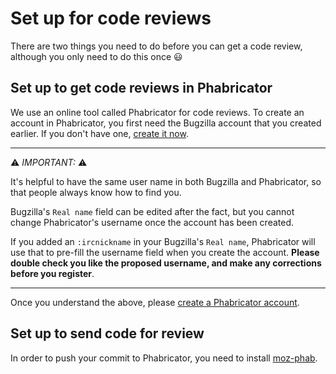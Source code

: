 # Set up for code reviews

There are two things you need to do before you can get a code review, although you only need to do this once 😃

## Set up to get code reviews in Phabricator

We use an online tool called Phabricator for code reviews. To create an account in Phabricator, you first need the Bugzilla account that you created earlier. If you don't have one, [create it now](../getting-started/bugzilla.md).

---

⚠️ *IMPORTANT:*  ⚠️️️

It's helpful to have the same user name in both Bugzilla and Phabricator, so that people always know how to find you.

Bugzilla's `Real name` field can be edited after the fact, but you cannot change Phabricator's username once the account has been created.

If you added an `:ircnickname` in your Bugzilla's `Real name`, Phabricator will use that to pre-fill the username field when you create the account. **Please double check you like the proposed username, and make any corrections before you register**.

---

Once you understand the above, please [create a Phabricator account](https://moz-conduit.readthedocs.io/en/latest/phabricator-user.html#creating-an-account). 



## Set up to send code for review

In order to push your commit to Phabricator, you need to install [moz-phab](https://moz-conduit.readthedocs.io/en/latest/phabricator-user.html#using-moz-phab).
